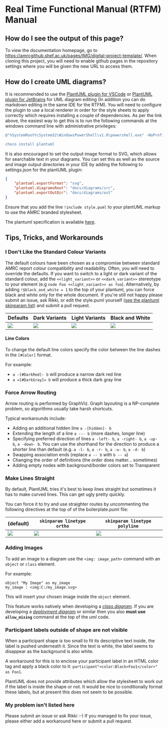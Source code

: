 # Real Time Functional Manual (RTFM) Manual #

## How do I see the output of this page? ##

To view the documentation homepage, go to https://amrcgithub.shef.ac.uk/pages/IMG/digital-project-template/. When cloning this project, you will need to enable github pages in the repository settings where you will be given the new URL to access them.

## How do I create UML diagrams? ##

It is recommended to use the [PlantUML plugin for VSCode](https://marketplace.visualstudio.com/items?itemName=jebbs.plantuml) or [PlantUML plugin for JetBrains](https://plugins.jetbrains.com/plugin/7017-plantuml-integration/) for UML diagram editing (In addition you can do markdown editing in the same IDE for the RTFM). You will need to configure the plugin to use a local renderer in order for the style sheets to apply correctly which requires installing a couple of dependencies. As per the link above, the easiest way to get this is to run the following commands at the windows command line with administrative privileges:

```powershell
@"%SystemRoot%\System32\WindowsPowerShell\v1.0\powershell.exe" -NoProfile -ExecutionPolicy Bypass -Command "iex ((New-Object System.Net.WebClient).DownloadString('https://chocolatey.org/install.ps1'))" && SET "PATH=%PATH%;%ALLUSERSPROFILE%\chocolatey\bin"

choco install plantuml
```

It is also encouraged to set the output image format to SVG, which allows for searchable text in your diagrams. You can set this as well as the source and image output directories in your IDE by adding the following to settings.json for the plantUML plugin:

```json
{
    "plantuml.exportFormat": "svg",
    "plantuml.diagramsRoot": "docs/diagrams/src",
    "plantuml.exportOutDir": "docs/diagrams/out"
}
```

Ensure that you add the line `!include style.puml` to your plantUML markup to use the AMRC branded stylesheet.

The plantuml specification is available [here](https://plantuml.com/sitemap-language-specification).

## Tips, Tricks, and Workarounds ##

### I Don't Like the Standard Colour Variants ###

The default colours have been chosen as a compromise between standard AMRC report colour compatibility and readability. Often, you will need to override the defaults. If you want to switch to a light or dark variant of the standard colour, add the `<<light_variant>>` or  `<<dark_variant>>` stereotype to your element (e.g `node Foo <<light_variant>> as foo`). Alternatively, by adding `!$black_and_white = 1` to the top of your plantuml, you can force black and white only for the whole document. If you're still not happy please submit an issue, ask Rikki, or edit the style.puml yourself ([see the plantuml skinparam list](https://plantuml-documentation.readthedocs.io/en/latest/formatting/all-skin-params.html)) and submit a pull request.

Defaults | Dark Variants | Light Variants| Black and White
--|--|--|--
<img src="diagrams/out/defaults.png"> | <img src="diagrams/out/dark_variants.png"> | <img src="diagrams/out/light_variants.png"> |<img src="diagrams/out/black_and_white.png">

#### Line Colors ####
To change the default line colors specify the color between the line dashes in the `[#Color]` format. 

For example:

- `a -[#DarkRed]- b` will produce a narrow dark red line
- `a =[#DarkGray]= b` will produce a thick dark gray line 

### Force Arrow Routing ###

Arrow routing is performed by GraphViz. Graph layouting is a NP-complete problem, so algorithms usually take harsh shortcuts.

Typical workarounds include:

* Adding an additional hidden line `a -[hidden]- b`
* Extending the length of a line `a --- b` (more dashes, longer line)
* Specifying preferred direction of lines `a -left- b`, `a -right- b`, `a -up- b`, `a -down- b`. You can use the shorthand for the direction to produce a shorter line than default (e.g. `a -l- b`, `a -r- b`, `a -u- b`, `a -d- b`)
* Swapping association ends (replace `a -- b` with `b -- a`)
* Changing the order of definitions (the order does matter... sometimes)
* Adding empty nodes with background/border colors set to Transparent

### Make Lines Straight ###

By default, PlantUML tries it's best to keep lines straight but sometimes it has to make curved lines. This can get ugly pretty quickly.

You can force it to try and use straighter routes by uncommenting the following directives at the top of of the boilerplate.puml file:

(default) | `skinparam linetype ortho` | `skinparam linetype polyline`
--|--|--
<img src="diagrams/out/normal_lines.png"> | <img src="diagrams/out/ortho_lines.png"> | <img src="diagrams/out/poly_lines.png">

### Adding Images ###

To add an image to a diagram use the `<img: image_path>` command with an `object` or `class` element. 

For example:

```
object "My Image" as my_image
my_image : <img:C:/my_image.svg>
```

This will insert your chosen image inside the `object` element.

This feature works natively when developing a [*class diagram*](https://plantuml.com/class-diagram). If you are developing a [*deployment diagram*](https://plantuml.com/deployment-diagram) or similar then you also **must use `allow_mixing`** command at the top of the *uml* code.

### Participant labels outside of shape are not visible ###
When a participant shape is too small to fit its descriptive text inside, the label is pushed underneath it. Since the text is white, the label seems to disappear as the background is also white.

A workaround for this is to enclose your participant label in an HTML color tag and apply a black color to it: ```participant"<color:Black>Foo1</color>" as Foo1```.

PlantUML does not provide attributes which allow the stylesheet to work out if the label is inside the shape or not. It would be nice to conditionally format these labels, but at present this does not seem to be possible.

### My problem isn't listed here ###

Please submit an issue or ask Rikki :-) If you managed to fix your issue, please either add a workaround here or submit a pull request.
